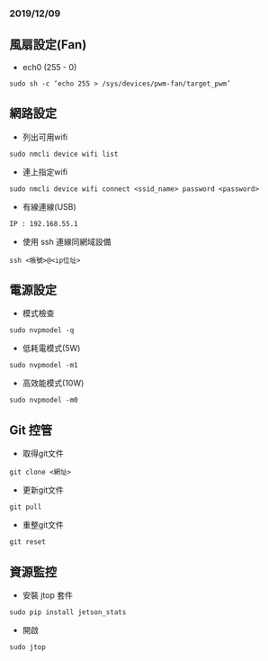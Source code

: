 ### 2019/12/09

## 風扇設定(Fan)
   * ech0 (255 - 0)
   ```
   sudo sh -c ‘echo 255 > /sys/devices/pwm-fan/target_pwm’
   ```
   
## 網路設定
   * 列出可用wifi     
   ```
   sudo nmcli device wifi list
   ```
   * 連上指定wifi 
   ```
   sudo nmcli device wifi connect <ssid_name> password <password>
   ```
   * 有線連線(USB)
   ```
   IP : 192.168.55.1
   ```
   * 使用 ssh 連線同網域設備
   ```
   ssh <帳號>@<ip位址>
   ```
   
## 電源設定
   * 模式檢查
   ```
   sudo nvpmodel -q
   ```
   * 低耗電模式(5W)
   ```
   sudo nvpmodel -m1
   ```
   * 高效能模式(10W)
   ```
   sudo nvpmodel -m0
   ```

## Git 控管
   * 取得git文件
   ```
   git clone <網址>
   ```
   * 更新git文件
   ```
   git pull
   ```
   * 重整git文件
   ```
   git reset
   ```


## 資源監控
   * 安裝 jtop 套件
   ```
   sudo pip install jetson_stats
   ```
   * 開啟
   ```
   sudo jtop
   ```
   

